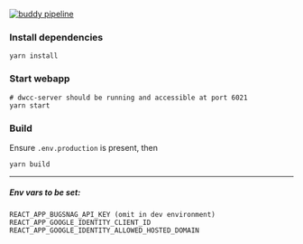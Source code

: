 [![buddy pipeline](https://app.buddy.works/samanvayfoundation/dwcc-web/pipelines/pipeline/226036/badge.svg?token=6aee6eabb017650b340b14b326b856d78b5243ae617e63fe2b977f5e1ae56c26 "buddy pipeline")](https://app.buddy.works/samanvayfoundation/dwcc-web/pipelines/pipeline/226036)

### Install dependencies
```
yarn install
```

### Start webapp
```
# dwcc-server should be running and accessible at port 6021
yarn start
```

### Build
Ensure `.env.production` is present, then
```
yarn build
```
---

##### Env vars to be set:
```
REACT_APP_BUGSNAG_API_KEY (omit in dev environment)
REACT_APP_GOOGLE_IDENTITY_CLIENT_ID
REACT_APP_GOOGLE_IDENTITY_ALLOWED_HOSTED_DOMAIN
```
